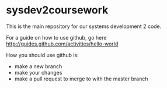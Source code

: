 # sysdev2coursework

This is the main repository for our systems development 2 code.

For a guide on how to use github, go here http://guides.github.com/activities/hello-world

How you should use github is:

 - make a new branch
 - make your changes
 - make a pull request to merge to with the master branch 

